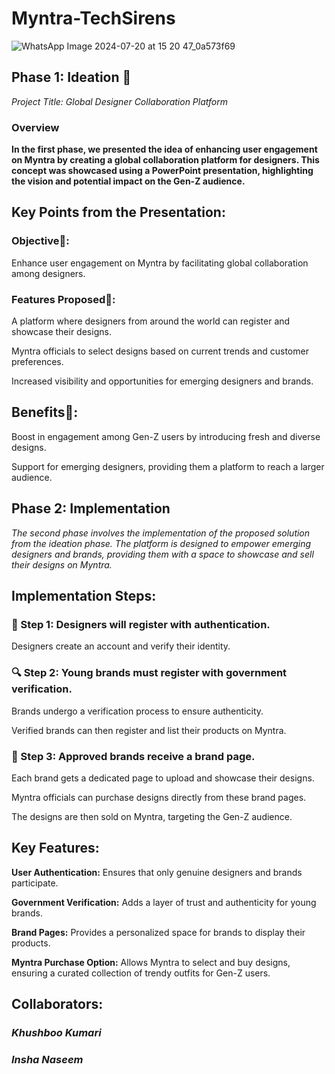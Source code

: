 # Myntra-TechSirens
![WhatsApp Image 2024-07-20 at 15 20 47_0a573f69](https://github.com/user-attachments/assets/6d6bf375-5057-4c97-a6f7-3137f8f014c0)

## Phase 1: Ideation 🎤
*Project Title: Global Designer Collaboration Platform*
### Overview
**In the first phase, we presented the idea of enhancing user engagement on Myntra by creating a global collaboration platform for designers. This concept was showcased using a PowerPoint presentation, highlighting the vision and potential impact on the Gen-Z audience.**

## Key Points from the Presentation:
### Objective🎯: 
Enhance user engagement on Myntra by facilitating global collaboration among designers.

### Features Proposed🚀:
A platform where designers from around the world can register and showcase their designs.

Myntra officials to select designs based on current trends and customer preferences.

Increased visibility and opportunities for emerging designers and brands.

## Benefits👀:
Boost in engagement among Gen-Z users by introducing fresh and diverse designs.

Support for emerging designers, providing them a platform to reach a larger audience.

## Phase 2: Implementation
*The second phase involves the implementation of the proposed solution from the ideation phase. The platform is designed to empower emerging designers and brands, providing them with a space to showcase and sell their designs on Myntra.*

## Implementation Steps:
### 🌟 Step 1: Designers will register with authentication.
Designers create an account and verify their identity.

### 🔍 Step 2: Young brands must register with government verification.
Brands undergo a verification process to ensure authenticity.

Verified brands can then register and list their products on Myntra.

### 🎉 Step 3: Approved brands receive a brand page.

Each brand gets a dedicated page to upload and showcase their designs.

Myntra officials can purchase designs directly from these brand pages.

The designs are then sold on Myntra, targeting the Gen-Z audience.

## Key Features:
**User Authentication:** Ensures that only genuine designers and brands participate.

**Government Verification:** Adds a layer of trust and authenticity for young brands.

**Brand Pages:** Provides a personalized space for brands to display their products.

**Myntra Purchase Option:** Allows Myntra to select and buy designs, ensuring a curated collection of trendy outfits for Gen-Z users.

## Collaborators:

### *Khushboo Kumari*

### *Insha Naseem*
